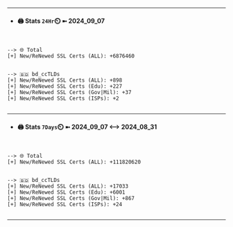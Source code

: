 

---
- #### 🖨️ **Stats** `24Hr`⏲️ ➼ 2024_09_07
```console


--> 🌐 Total
[+] New/ReNewed SSL Certs (ALL): +6876460


--> 🇧🇩 bd_ccTLDs
[+] New/ReNewed SSL Certs (ALL): +898
[+] New/ReNewed SSL Certs (Edu): +227
[+] New/ReNewed SSL Certs (Gov|Mil): +37
[+] New/ReNewed SSL Certs (ISPs): +2


```

---
- #### 🖨️ **Stats** `7Days`⏲️ ➼ 2024_09_07 <--> 2024_08_31
```console


--> 🌐 Total
[+] New/ReNewed SSL Certs (ALL): +111820620


--> 🇧🇩 bd_ccTLDs
[+] New/ReNewed SSL Certs (ALL): +17033
[+] New/ReNewed SSL Certs (Edu): +6001
[+] New/ReNewed SSL Certs (Gov|Mil): +867
[+] New/ReNewed SSL Certs (ISPs): +24


```

---


